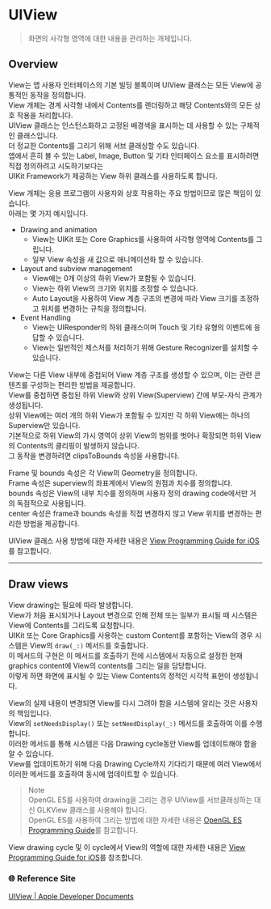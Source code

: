 # UIView

> 화면의 사각형 영역에 대한 내용을 관리하는 개체입니다.

## Overview
View는 앱 사용자 인터페이스의 기본 빌딩 블록이며 UIView 클래스는 모든 View에 공통적인 동작을 정의합니다.   
View 개체는 경계 사각형 내에서 Contents를 렌더링하고 해당 Contents와의 모든 상호 작용을 처리합니다.     
UIView 클래스는 인스턴스화하고 고정된 배경색을 표시하는 데 사용할 수 있는 구체적인 클래스입니다.    
더 정교한 Contents를 그리기 위해 서브 클래싱할 수도 있습니다.   
앱에서 흔히 볼 수 있는 Label, Image, Button 및 기타 인터페이스 요소를 표시하려면 직접 정의하려고 시도하기보다는   
UIKit Framework가 제공하는 View 하위 클래스를 사용하도록 합니다.    

View 개체는 응용 프로그램이 사용자와 상호 작용하는 주요 방법이므로 많은 책임이 있습니다.    
아래는 몇 가지 예시입니다.

- Drawing and animation
  - View는 UIKit 또는 Core Graphics를 사용하여 사각형 영역에 Contents를 그립니다.
  - 일부 View 속성을 새 값으로 애니메이션화 할 수 있습니다.
- Layout and subview management
  - View에는 0개 이상의 하위 View가 포함될 수 있습니다.
  - View는 하위 View의 크기와 위치를 조정할 수 있습니다.
  - Auto Layout을 사용하여 View 계층 구조의 변경에 따라 View 크기를 조정하고 위치를 변경하는 규칙을 정의합니다.
- Event Handling
  - View는 UIResponder의 하위 클래스이며 Touch 및 기타 유형의 이벤트에 응답할 수 있습니다.
  - View는 일반적인 제스처를 처리하기 위해 Gesture Recognizer를 설치할 수 있습니다.

View는 다른 View 내부에 중첩되어 View 계층 구조를 생성할 수 있으며, 이는 관련 콘텐츠를 구성하는 편리한 방법을 제공합니다.   
View를 중첩하면 중첩된 하위 View와 상위 View(Superview) 간에 부모-자식 관계가 생성됩니다.   
상위 View에는 여러 개의 하위 View가 포함될 수 있지만 각 하위 View에는 하나의 Superview만 있습니다.  
기본적으로 하위 View의 가시 영역이 상위 View의 범위를 벗어나 확장되면 하위 View의 Contents의 클리핑이 발생하지 않습니다.    
그 동작을 변경하려면 clipsToBounds 속성을 사용합니다.   

Frame 및 bounds 속성은 각 View의 Geometry을 정의합니다.     
Frame 속성은 superview의 좌표계에서 View의 원점과 치수를 정의합니다.    
bounds 속성은 View의 내부 치수를 정의하며 사용자 정의 drawing code에서만 거의 독점적으로 사용됩니다.    
center 속성은 frame과 bounds 속성을 직접 변경하지 않고 View 위치를 변경하는 편리한 방법을 제공합니다.   

UIView 클래스 사용 방법에 대한 자세한 내용은 [View Programming Guide for iOS](https://developer.apple.com/library/archive/documentation/WindowsViews/Conceptual/ViewPG_iPhoneOS/Introduction/Introduction.html#//apple_ref/doc/uid/TP40009503)를 참고합니다.

---

## Draw views
View drawing는 필요에 따라 발생합니다.      
View가 처음 표시되거나 Layout 변경으로 인해 전체 또는 일부가 표시될 때 시스템은 View에 Contents를 그리도록 요청합니다.  
UIKit 또는 Core Graphics를 사용하는 custom Content를 포함하는 View의 경우 시스템은 View의 `draw(_:)` 메서드를 호출합니다.       
이 메서드의 구현은 이 메서드를 호출하기 전에 시스템에서 자동으로 설정한 현재 graphics content에 View의 contents를 그리는 일을 담당합니다.   
이렇게 하면 화면에 표시될 수 있는 View Contents의 정적인 시각적 표현이 생성됩니다.  

View의 실제 내용이 변경되면 View를 다시 그려야 함을 시스템에 알리는 것은 사용자의 책임입니다.   
View의 `setNeedsDisplay()` 또는 `setNeedDisplay(_:)` 메서드를 호출하여 이를 수행합니다.     
이러한 메서드를 통해 시스템은 다음 Drawing cycle동안 View를 업데이트해야 함을 알 수 있습니다.   
View를 업데이트하기 위해 다음 Drawing Cycle까지 기다리기 때문에 여러 View에서 이러한 메서드를 호출하여 동시에 업데이트할 수 있습니다.   
> Note  
> OpenGL ES를 사용하여 drawing을 그리는 경우 UIView를 서브클래싱하는 대신 GLKView 클래스를 사용해야 합니다.     
> OpenGL ES를 사용하여 그리는 방법에 대한 자세한 내용은 [OpenGL ES Programming Guide](https://developer.apple.com/library/archive/documentation/3DDrawing/Conceptual/OpenGLES_ProgrammingGuide/Introduction/Introduction.html#//apple_ref/doc/uid/TP40008793)를 참고합니다.

View drawing cycle 및 이 cycle에서 View의 역할에 대한 자세한 내용은 [View Programming Guide for iOS](https://developer.apple.com/library/archive/documentation/WindowsViews/Conceptual/ViewPG_iPhoneOS/Introduction/Introduction.html#//apple_ref/doc/uid/TP40009503)를 참조합니다.     

### 🌐 Reference Site
[UIView | Apple Developer Documents](https://developer.apple.com/documentation/uikit/uiview)